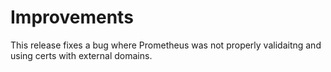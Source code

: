 # Improvements	
 This release fixes a bug where Prometheus was not properly validaitng and using certs with external domains.
